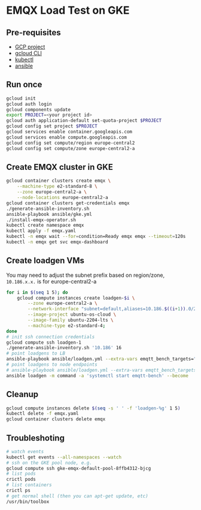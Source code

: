 # EMQX Load Test on GKE

## Pre-requisites

- [GCP project](https://cloud.google.com/resource-manager/docs/creating-managing-projects)
- [gcloud CLI](https://cloud.google.com/sdk/docs/install)
- [kubectl](https://kubernetes.io/docs/tasks/tools/install-kubectl/)
- [ansible](https://docs.ansible.com/ansible/latest/installation_guide/intro_installation.html#installing-and-upgrading-ansible-with-pip)

## Run once

```bash
gcloud init
gcloud auth login
gcloud components update
export PROJECT=<your project id>
gcloud auth application-default set-quota-project $PROJECT
gcloud config set project $PROJECT
gcloud services enable container.googleapis.com
gcloud services enable compute.googleapis.com
gcloud config set compute/region europe-central2
gcloud config set compute/zone europe-central2-a
```

## Create EMQX cluster in GKE

```bash
gcloud container clusters create emqx \
    --machine-type e2-standard-8 \
    --zone europe-central2-a \
    --node-locations europe-central2-a
gcloud container clusters get-credentials emqx
./generate-ansible-inventory.sh
ansible-playbook ansible/gke.yml
./install-emqx-operator.sh
kubectl create namespace emqx
kubectl apply -f emqx.yaml
kubectl -n emqx wait --for=condition=Ready emqx emqx --timeout=120s
kubectl -n emqx get svc emqx-dashboard
```

## Create loadgen VMs

You may need to adjust the subnet prefix based on region/zone, `10.186.x.x.` is for europe-central2-a

```bash
for i in $(seq 1 5); do
    gcloud compute instances create loadgen-$i \
        --zone europe-central2-a \
        --network-interface "subnet=default,aliases=10.186.$((i+1)).0/28" \
        --image-project ubuntu-os-cloud \
        --image-family ubuntu-2204-lts \
        --machine-type e2-standard-4;
done
# init ssh connection credentials
gcloud compute ssh loadgen-1
./generate-ansible-inventory.sh '10.186' 16
# point loadgens to LB
ansible-playbook ansible/loadgen.yml --extra-vars emqtt_bench_targets="$(kubectl -n emqx get svc emqx-listeners -o json  | jq '.status.loadBalancer.ingress | map(.ip) | join(",")' -r)"
# point loadgens to node endpoints
# ansible-playbook ansible/loadgen.yml --extra-vars emqtt_bench_targets="$(kubectl -n emqx get endpoints/emqx-listeners -o json | jq '.subsets[].addresses | map(.ip) | join(",")' -r)"
ansible loadgen -m command -a 'systemctl start emqtt-bench' --become
```

## Cleanup

```bash
gcloud compute instances delete $(seq -s ' ' -f 'loadgen-%g' 1 5)
kubectl delete -f emqx.yaml
gcloud container clusters delete emqx
```

## Troubleshoting

```bash
# watch events
kubectl get events --all-namespaces --watch
# ssh on the GKE pool node, e.g.
gcloud compute ssh gke-emqx-default-pool-8ffb4312-bjcg
# list pods
crictl pods
# list containers
crictl ps
# get normal shell (then you can apt-get update, etc)
/usr/bin/toolbox
```
